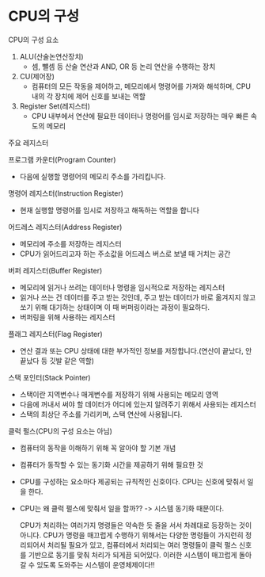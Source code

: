 # CPU의 구성

CPU의 구성 요소
1. ALU(산술논연산장치)
    - 셈, 뺄셈 등 산술 연산과 AND, OR 등 논리 연산을 수행하는 장치
2. CU(제어장)
    - 컴퓨터의 모든 작동을 제어하고, 메모리에서 명령어를 가져와 해석하며, CPU 내의 각 장치에 제어 신호를 보내는 역할
3. Register Set(레지스터)
    - CPU 내부에서 연산에 필요한 데이터나 명령어를 임시로 저장하는 매우 빠른 속도의 메모리


주요 레지스터

프로그램 카운터(Program Counter)
- 다음에 실행할 명령어의 메모리 주소를 가리킵니다.

명령어 레지스터(Instruction Register)
- 현재 실행할 명령어를 임시로 저장하고 해독하는 역할을 합니다

어드레스 레지스터(Address Register)
- 메모리에 주소를 저장하는 레지스터
- CPU가 읽어드리고자 하는 주소값을 어드레스 버스로 보낼 때 거치는 공간

버퍼 레지스터(Buffer Register)
- 메모리에 읽거나 쓰려는 데이터나 명령을 임시적으로 저장하는 레지스터
- 읽거나 쓰는 건 데이터를 주고 받는 것인데, 주고 받는 데이터가 바로 옮겨지지 않고 쏘기 위해 대기하는 상태이며 이 때 버퍼링이라는 과정이 필요하다.
- 버퍼링을 위해 사용하는 레지스터

플래그 레지스터(Flag Register)
- 연산 결과 또는 CPU 상태에 대한 부가적인 정보를 저장합니다.(연산이 끝났다, 안 끝났다 등 깃발 같은 역할)

스택 포인터(Stack Pointer)
- 스택이란 지역변수나 매게변수를 저장하기 위해 사용되는 메모리 영역
- 다음에 꺼내서 써야 할 데이터가 어디에 있는지 알려주기 위해서 사용되는 레지스터
- 스택의 최상단 주소를 가리키며, 스택 연산에 사용됩니다. 


클럭 펄스(CPU의 구성 요소는 아님)
- 컴퓨터의 동작을 이해하기 위해 꼭 알아야 할 기본 개념
- 컴퓨터가 동작할 수 있는 동기화 시간을 제공하기 위해 필요한 것
- CPU를 구성하는 요소마다 제공되는 규칙적인 신호이다. CPU는 신호에 맞춰서 일을 한다.
- CPU는 왜 클럭 펄스에 맞춰서 일을 할까?? -> 시스템 동기화 때문이다.


    CPU가 처리하는 여러가지 명령들은 약속한 듯 줄을 서서 차례대로 등장하는 것이 아니다. CPU가 명령을 매끄럽게 수행하기 위해서는 다양한 명령들이 가지런히
    정리되어서 처리될 필요가 있고, 컴퓨터에서 처리되는 여러 명령들이 클럭 펄스 신호를 기반으로 동기를 맞춰 처리가 되게끔 되어있다.
    이러한 시스템이 매끄럽게 돌아갈 수 있도록 도와주는 시스템이 운영체제이다!!
